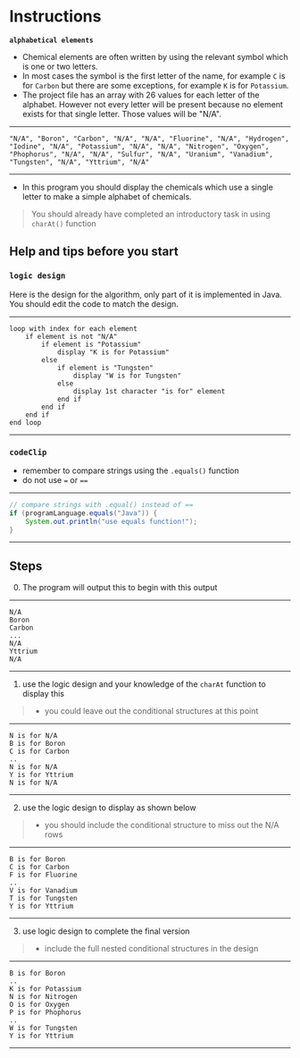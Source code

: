 # Instructions  

**`alphabetical elements`**
* Chemical elements are often written by using the relevant symbol which is one or two letters. 
* In most cases the symbol is the first letter of the name, for example `C` is for `Carbon` but there are some exceptions, for example `K` is for `Potassium`.
* The project file has an array with 26 values for each letter of the alphabet. However not every letter will be present because no element exists for that single letter. Those values will be "N/A".

---

```
"N/A", "Boron", "Carbon", "N/A", "N/A", "Fluorine", "N/A", "Hydrogen", "Iodine", "N/A", "Potassium", "N/A", "N/A", "Nitrogen", "Oxygen", "Phophorus", "N/A", "N/A", "Sulfur", "N/A", "Uranium", "Vanadium", "Tungsten", "N/A", "Yttrium", "N/A"
```

---

* In this program you should display the chemicals which use a single letter to make a simple alphabet of chemicals.

> You should already have completed an introductory task in using `charAt()` function

## Help and tips before you start


### `logic design`

Here is the design for the algorithm, only part of it is implemented in Java. You should edit the code to match the design.

---
```
loop with index for each element
    if element is not "N/A" 
        if element is "Potassium"
            display "K is for Potassium"
        else 
            if element is "Tungsten"
                display "W is for Tungsten"
            else 
                display 1st character "is for" element
            end if
        end if
    end if
end loop      
```

---


### `codeClip`
* remember to compare strings using the `.equals()` function
* do not use `=` or `==`

---

```java
// compare strings with .equal() instead of ==
if (programLanguage.equals("Java")) {
    System.out.println("use equals function!");
}
```

---

## Steps

0. The program will output this to begin with this output

---
```
N/A
Boron
Carbon
...
N/A
Yttrium
N/A
```
---


1. use the logic design and your knowledge of the `charAt` function to display this
> * you could leave out the conditional structures at this point

---
```
N is for N/A
B is for Boron
C is for Carbon
..
N is for N/A
Y is for Yttrium
N is for N/A
```
---

2. use the logic design to display as shown below
> * you should include the conditional structure to miss out the N/A rows

---
```
B is for Boron
C is for Carbon
F is for Fluorine
..
V is for Vanadium
T is for Tungsten
Y is for Yttrium
```
---

3. use logic design to complete the final version
> * include the full nested conditional structures in the design

---
```
B is for Boron
..
K is for Potassium
N is for Nitrogen
O is for Oxygen
P is for Phophorus
..
W is for Tungsten
Y is for Yttrium
```
---
  
